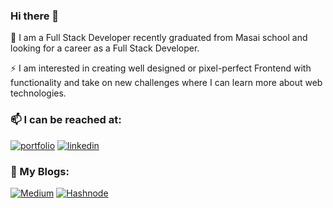 ### Hi there 👋

🌱 I am a Full Stack Developer recently graduated from Masai school and looking for a career as a Full Stack Developer.

⚡ I am interested in creating well designed or pixel-perfect Frontend with functionality and take on new challenges where I can learn more about web technologies.

### 📫 I can be reached at:

[![portfolio](https://img.shields.io/badge/my_portfolio-000?style=for-the-badge&logo=ko-fi&logoColor=white)](https://vinesh3124.github.io/)
[![linkedin](https://img.shields.io/badge/linkedin-0A66C2?style=for-the-badge&logo=linkedin&logoColor=white)](https://www.linkedin.com/in/vinesh-nair3124/)

### 💬 My Blogs: 

[![Medium](https://img.shields.io/badge/medium-000?style=for-the-badge&logo=medium&logoColor=white)](https://vinesh-nair31.medium.com/)
[![Hashnode](https://img.shields.io/badge/hashnode-000?style=for-the-badge&logo=hashnode&logoColor=white)](https://hashnode.com/@Vinesh)


<!--
**Vinesh3124/Vinesh3124** is a ✨ _special_ ✨ repository because its `README.md` (this file) appears on your GitHub profile.

Here are some ideas to get you started:

- 🔭 I’m currently working on ...
- 🌱 I’m currently learning ...
- 👯 I’m looking to collaborate on ...
- 🤔 I’m looking for help with ...
- 💬 Ask me about ...
- 📫 How to reach me: ...
- 😄 Pronouns: ...
- ⚡ Fun fact: ...
-->
